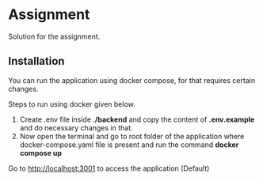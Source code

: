 # Assignment

Solution for the assignment.

## Installation

You can run the application using docker compose, for that requires certain changes.

Steps to run using docker given below.

1. Create .env file inside .**/backend** and copy the content of **.env.example** and do necessary changes in that.
2. Now open the terminal and go to root folder of the application where docker-compose.yaml file is present and run the command **docker compose up**

Go to [http://localhost:3001]() to access the application (Default)
